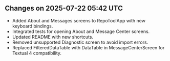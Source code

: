 ## Changes on 2025-07-22 05:42 UTC
- Added About and Messages screens to RepoToolApp with new keyboard bindings.
- Integrated tests for opening About and Message Center screens.
- Updated README with new shortcuts.
- Removed unsupported Diagnostic screen to avoid import errors.
- Replaced FilteredDataTable with DataTable in MessageCenterScreen for Textual 4 compatibility.
